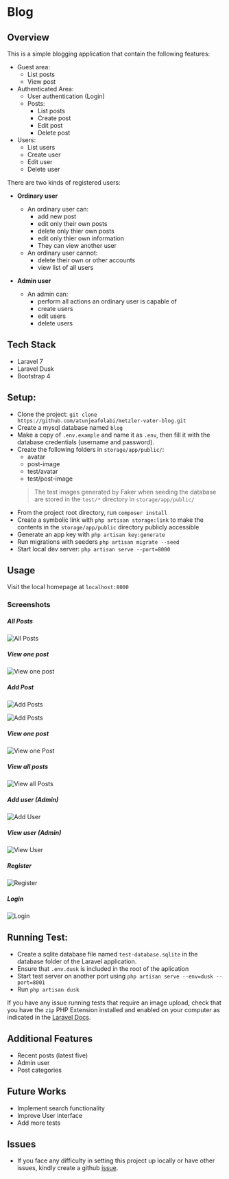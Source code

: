 # Blog

Overview
--------
This is a simple blogging application that contain the following features:

- Guest area:
    - List posts
    - View post
- Authenticated Area:
    - User authentication (Login)
    - Posts:
        - List posts
        - Create post
        - Edit post
        - Delete post
- Users:
    - List users
    - Create user
    - Edit user
    - Delete user

There are two kinds of registered users:
- **Ordinary user**
    - An ordinary user can:
        - add new post
        - edit only their own posts
        - delete only thier own posts
        - edit only thier own information
        - They can view another user
    - An ordinary user cannot:
        - delete their own or other accounts
        - view list of all users

- **Admin user**
    - An admin can:
        - perform all actions an ordinary user is capable of
        - create users
        - edit users
        - delete users

Tech Stack
------------
- Laravel 7
- Laravel Dusk
- Bootstrap 4

Setup:
-------------
- Clone the project: ```git clone https://github.com/atunjeafolabi/metzler-vater-blog.git```
- Create a mysql database named ```blog```
- Make a copy of ```.env.example``` and name it as ```.env```, then fill it with the database credentials (username and password).
- Create the following folders in `storage/app/public/`: 
    - avatar
    - post-image
    - test/avatar
    - test/post-image
    >The test images generated by Faker when seeding the database are stored in the `test/*` directory in `storage/app/public/`
- From the project root directory, run `composer install`
- Create a symbolic link with `php artisan storage:link` to make the contents in the `storage/app/public` directory publicly accessible
- Generate an app key with `php artisan key:generate`
- Run migrations with seeders ```php artisan migrate --seed```
- Start local dev server: ```php artisan serve --port=8000``` 

Usage
----
Visit the local homepage at `localhost:8000` 

### Screenshots

##### All Posts
![All Posts](screenshots/all-posts.png)

##### View one post
![View one post](screenshots/all-posts.png)

##### Add Post
![Add Posts](screenshots/add-post.png)

![Add Posts](screenshots/add-post-validation.png)

##### View one post
![View one Post](screenshots/view-one-post.png)

##### View all posts
![View all Posts](screenshots/view-all-posts.png)

##### Add user (Admin)
![Add User](screenshots/admin-add-user.png)

##### View user (Admin)
![View User](screenshots/admin-view-user.png)

##### Register
![Register](screenshots/register.png)

##### Login
![Login](screenshots/login.png)

Running Test:
------------
- Create a sqlite database file named `test-database.sqlite` in the database folder of the Laravel application.
- Ensure that `.env.dusk` is included in the root of the aplication
- Start test server on another port using `php artisan serve --env=dusk --port=8001`
- Run ```php artisan dusk```

If you have any issue running tests that require an image upload, check that you have the `zip` PHP Extension installed and enabled on your computer as indicated in the [Laravel Docs](https://laravel.com/docs/8.x/dusk#attaching-files).

Additional Features
-------------------
- Recent posts (latest five)
- Admin user
- Post categories

Future Works
------------
- Implement search functionality
- Improve User interface
- Add more tests

Issues
------
- If you face any difficulty in setting this project up locally or have other issues, kindly create a github [issue](https://github.com/atunjeafolabi/metzler-vater-blog/issues).

